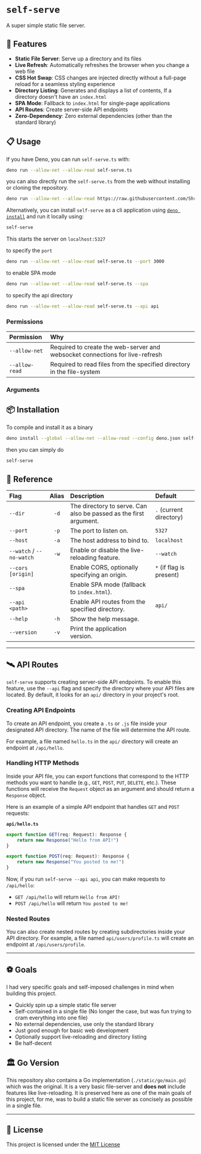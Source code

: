# `self-serve`

A super simple static file server.

## 🌟 Features

- **Static File Server**: Serve up a directory and its files
- **Live Refresh**: Automatically refreshes the browser when you change a web file
- **CSS Hot Swap**: CSS changes are injected directly without a full-page reload for a seamless styling experience
- **Directory Listing**: Generates and displays a list of contents, If a directory doesn't have an `index.html`
- **SPA Mode**: Fallback to `index.html` for single-page applications
- **API Routes**: Create server-side API endpoints
- **Zero-Dependency**: Zero external dependencies (other than the standard library)

## 📋 Usage

If you have Deno, you can run `self-serve.ts` with:

```sh
deno run --allow-net --allow-read self-serve.ts
```

you can also directly run the `self-serve.ts` from the web without installing or cloning the repository.

```sh
deno run --allow-net --allow-read https://raw.githubusercontent.com/Shresht7/self-serve/refs/heads/main/self-serve.ts
```

Alternatively, you can install `self-serve` as a cli application using [`deno install`](#-installation) and run it locally using:

```sh
self-serve
```

This starts the server on `localhost:5327`

to specify the `port`

```sh
deno run --allow-net --allow-read self-serve.ts --port 3000
```

to enable SPA mode

```sh
deno run --allow-net --allow-read self-serve.ts --spa
```

to specify the api directory

```sh
deno run --allow-net --allow-read self-serve.ts --api api
```

### Permissions

| Permission     | Why                                                                          |
| :------------- | :--------------------------------------------------------------------------- |
| `--allow-net`  | Required to create the web-server and websocket connections for live-refresh |
| `--allow-read` | Required to read files from the specified directory in the file-system       |

### Arguments

## 📦 Installation

To compile and install it as a binary

```sh
deno install --global --allow-net --allow-read --config deno.json self-serve.ts --name self-serve 
```

then you can simply do

```sh
self-serve
```

## 📕 Reference

 | Flag                     | Alias | Description                                                       | Default                  |
 | :----------------------- | :---: | :---------------------------------------------------------------- | :----------------------- |
 | `--dir`                  | `-d`  | The directory to serve. Can also be passed as the first argument. | `.` (current directory)  |
 | `--port`                 | `-p`  | The port to listen on.                                            | `5327`                   |
 | `--host`                 | `-a`  | The host address to bind to.                                      | `localhost`              |
 | `--watch` / `--no-watch` | `-w`  | Enable or disable the live-reloading feature.                     | `--watch`                |
 | `--cors [origin]`        |       | Enable CORS, optionally specifying an origin.                     | `*` (if flag is present) |
 | `--spa`                  |       | Enable SPA mode (fallback to `index.html`).                       |                          |
 | `--api <path>`           |       | Enable API routes from the specified directory.                   | `api/`                   |
 | `--help`                 | `-h`  | Show the help message.                                            |                          |
 | `--version`              | `-v`  | Print the application version.                                    |                          |

---

## 🛰️ API Routes

`self-serve` supports creating server-side API endpoints. To enable this feature, use the `--api` flag and specify the directory where your API files are located. By default, it looks for an `api/` directory in your project's root.

### Creating API Endpoints

To create an API endpoint, you create a `.ts` or `.js` file inside your designated API directory. The name of the file will determine the API route.

For example, a file named `hello.ts` in the `api/` directory will create an endpoint at `/api/hello`.

### Handling HTTP Methods

Inside your API file, you can export functions that correspond to the HTTP methods you want to handle (e.g., `GET`, `POST`, `PUT`, `DELETE`, etc.). These functions will receive the `Request` object as an argument and should return a `Response` object.

Here is an example of a simple API endpoint that handles `GET` and `POST` requests:

**`api/hello.ts`**

```ts
export function GET(req: Request): Response {
    return new Response("Hello from API!")
}

export function POST(req: Request): Response {
    return new Response("You posted to me!")
}
```

Now, if you run `self-serve --api api`, you can make requests to `/api/hello`:

- `GET /api/hello` will return `Hello from API!`
- `POST /api/hello` will return `You posted to me!`

### Nested Routes

You can also create nested routes by creating subdirectories inside your API directory. For example, a file named `api/users/profile.ts` will create an endpoint at `/api/users/profile`.

---

## ⚽ Goals

I had very specific goals and self-imposed challenges in mind when building this project.

- Quickly spin up a simple static file server
- Self-contained in a single file (No longer the case, but was fun trying to cram everything into one file)
- No external dependencies, use only the standard library
- Just good enough for basic web development
- Optionally support live-reloading and directory listing
- Be half-decent

## 🏛️ Go Version

This repository also contains a Go implementation (`./static/go/main.go`) which was the original. It is a very basic file-server and **does not** include features like live-reloading. It is preserved here as one of the main goals of this project, for me, was to build a static file server as concisely as possible in a single file.

---

## 📄 License

This project is licensed under the [MIT License](./LICENSE)
